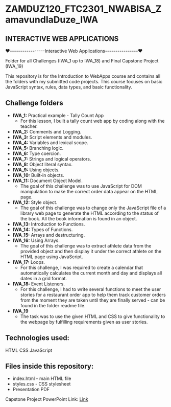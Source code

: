 # ZAMDUZ120_FTC2301_NWABISA_ZamavundlaDuze_IWA

## INTERACTIVE WEB APPLICATIONS

❤️-----------------Interactive Web Applications----------------❤️

Folder for all Challenges (IWA_1 up to IWA_18) and Final Capstone Project (IWA_19)

This repository is for the Introduction to WebApps course and contains all the folders with my submitted code projects. This course focuses on basic JavaScript syntax, rules, data types, and basic functionality.

## Challenge folders

- **IWA_1:** Practical example - Tally Count App
    - For this lesson, I built a tally count web app by coding along with the teacher.
- **IWA_2:** Comments and Logging.
- **IWA_3:** Script elements and modules.
- **IWA_4:** Variables and lexical scope.
- **IWA_5:** Branching logic.
- **IWA_6:** Type coercion.
- **IWA_7:** Strings and logical operators.
- **IWA_8:** Object literal syntax.
- **IWA_9:** Using objects.
- **IWA_10:** Built-in objects.
- **IWA_11:** Document Object Model.
    - The goal of this challenge was to use JavaScript for DOM manipulation to make the correct order data appear on the HTML page.
- **IWA_12:** Style object.
    - The goal of this challenge was to change only the JavaScript file of a library web page to generate the HTML according to the status of the book. All the book information is found in an object.
- **IWA_13:** Introduction to Functions.
- **IWA_14:** Types of Functions.
- **IWA_15:** Arrays and destructuring.
- **IWA_16:** Using Arrays.
    - The goal of this challenge was to extract athlete data from the provided object and then display it under the correct athlete on the HTML page using JavaScript.
- **IWA_17:** Loops.
    - For this challenge, I was required to create a calendar that automatically calculates the current month and day and displays all dates in a grid format.
- **IWA_18:** Event Listeners.
    - For this challenge, I had to write several functions to meet the user stories for a restaurant order app to help them track customer orders from the moment they are taken until they are finally served - can be found in the folder readme file.
- **IWA_19**
    - The task was to use the given HTML and CSS to give functionality to the webpage by fulfilling requirements given as user stories.

## Technologies used:   
HTML
CSS
JavaScript

## Files inside this repository:
- index.html - main HTML file
- styles.css - CSS stylesheet
- Presentation PDF

Capstone Project PowerPoint Link: [Link](https://docs.google.com/presentation/d/1QMIC3-ioMOQl__sLM41E58sAayqs-KdM/edit?usp=share_link&ouid=103161248995616846101&rtpof=true&sd=true)
